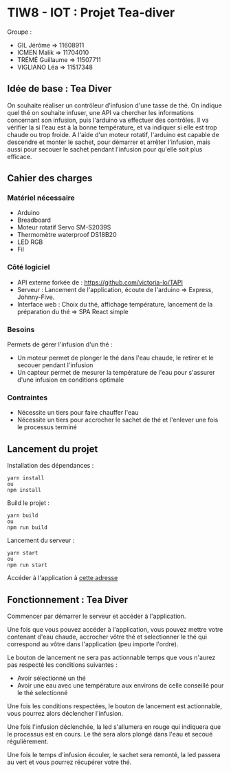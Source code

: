 # TIW8 - IOT : Projet Tea-diver

Groupe :
- GIL Jérôme => 11608911
- ICMEN Malik => 11704010
- TRÉMÉ Guillaume => 11507711
- VIGLIANO Léa => 11517348

## Idée de base : Tea Diver

On souhaite réaliser un contrôleur d'infusion d'une tasse de thé. On indique quel thé on souhaite infuser, une API va 
chercher les informations concernant son infusion, puis l'arduino va effectuer des contrôles. Il va vérifier la
si l'eau est à la bonne température, et va indiquer si elle est trop chaude ou trop froide.
A l'aide d'un moteur rotatif, l'arduino est capable de descendre et monter le sachet, pour démarrer et arrêter
l'infusion, mais aussi pour secouer le sachet pendant l'infusion pour qu'elle soit plus efficace.

## Cahier des charges

### Matériel nécessaire

- Arduino
- Breadboard
- Moteur rotatif Servo SM-S2039S
- Thermomètre waterproof DS18B20
- LED RGB
- Fil

### Côté logiciel

- API externe forkée de : https://github.com/victoria-lo/TAPI
- Serveur : Lancement de l'application, écoute de l'arduino => Express, Johnny-Five. 
- Interface web : Choix du thé, affichage température, lancement de la préparation du thé => SPA React simple

### Besoins
Permets de gérer l'infusion d'un thé :
- Un moteur permet de plonger le thé dans l'eau chaude, le retirer et le secouer pendant l'infusion
- Un capteur permet de mesurer la température de l'eau pour s'assurer d'une infusion en conditions optimale

### Contraintes
- Nécessite un tiers pour faire chauffer l'eau
- Nécessite un tiers pour accrocher le sachet de thé et l'enlever une fois le processus terminé

## Lancement du projet

Installation des dépendances :
```
yarn install
ou
npm install
```

Build le projet :
```
yarn build
ou
npm run build
```

Lancement du serveur :
```
yarn start
ou
npm run start
```
Accéder à l'application à [cette adresse](http://localhost:3000/)

## Fonctionnement : Tea Diver

Commencer par démarrer le serveur et accéder à l'application.

Une fois que vous pouvez accéder à l'application, vous pouvez mettre votre contenant d'eau chaude, accrocher vôtre thé 
et selectionner le thé qui correspond au vôtre dans l'application (peu importe l'ordre).

Le bouton de lancement ne sera pas actionnable temps que vous n'aurez pas respecté les conditions suivantes :
- Avoir sélectionné un thé
- Avoir une eau avec une température aux environs de celle conseillé pour le thé selectionné

Une fois les conditions respectées, le bouton de lancement est actionnable, vous pourrez alors déclencher l'infusion.

Une fois l'infusion déclenchée, la led s'allumera en rouge qui indiquera que le processus est en cours.
Le thé sera alors plongé dans l'eau et secoué régulièrement.

Une fois le temps d'infusion écouler, le sachet sera remonté, la led passera au vert et vous pourrez récupérer
votre thé.